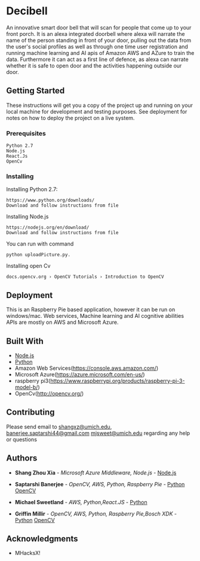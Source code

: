 # Decibell

An innovative smart door bell that will scan for people that come up to your front porch. It is an alexa integrated doorbell where alexa will narrate the name of the person standing in front of your door, pulling out the data from the user's social profiles as well as through one time user registration and running machine learning and AI apis of Amazon AWS and AZure to train the data.  Furthermore it can act as a first line of defence, as alexa can narrate whether it is safe to open door and the activities happening outside our door.
## Getting Started

These instructions will get you a copy of the project up and running on your local machine for development and testing purposes. See deployment for notes on how to deploy the project on a live system.

### Prerequisites


```
Python 2.7
Node.js
React.Js
OpenCv
```

### Installing


Installing Python 2.7:

```
https://www.python.org/downloads/
Download and follow instructions from file
```

Installing Node.js

```
https://nodejs.org/en/download/
Download and follow instructions from file
```
You can run with command 

```
python uploadPicture.py.
```
Installing open Cv
`````````
docs.opencv.org › OpenCV Tutorials › Introduction to OpenCV
``````````
## Deployment

This is an Raspberry Pie based application, however it can be run on windows/mac. Web services, Machine learning and AI cognitive abilities APIs are mostly on AWS and Microsoft Azure.

## Built With

* [Node.js](https://nodejs.org/en/) 
* [Python](https://www.python.org/) 
* Amazon Web Services(https://console.aws.amazon.com/)
* Microsoft Azure(https://azure.microsoft.com/en-us/)
* raspberry pi3(https://www.raspberrypi.org/products/raspberry-pi-3-model-b/)
* OpenCv(http://opencv.org/)

## Contributing

Please send email to shangxz@umich.edu, banerjee.saptarshi44@gmail.com
mjsweet@umich.edu regarding any help or questions

## Authors

* **Shang Zhou Xia** - *Microsoft Azure Middleware, Node.js* - [Node.js](https://nodejs.org/en/)

* **Saptarshi Banerjee** - *OpenCV, AWS, Python, Raspberry Pie* - [Python](https://www.python.org/) [OpenCV](http://opencv.org/)

* **Michael Sweetland** - *AWS, Python,React.JS* - [Python](https://www.python.org/)

* **Griffin Millir** - *OpenCV, AWS, Python, Raspberry Pie,Bosch XDK* - [Python](https://www.python.org/) [OpenCV](http://opencv.org/)

## Acknowledgments

* MHacksX!
